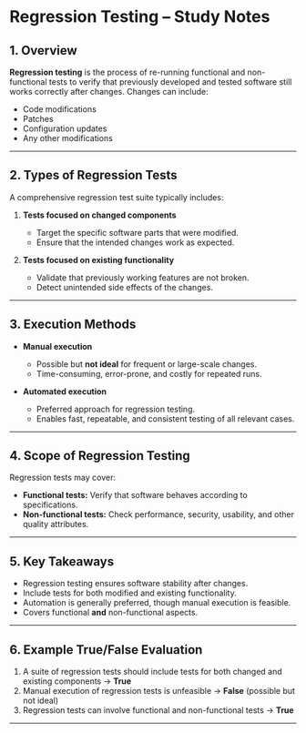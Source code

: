 <!-- File: computing_technology/software_engineering/regression_testing.md -->

# Regression Testing – Study Notes

## 1. Overview

**Regression testing** is the process of re-running functional and non-functional tests to verify that previously developed and tested software still works correctly after changes. Changes can include:

* Code modifications
* Patches
* Configuration updates
* Any other modifications

---

## 2. Types of Regression Tests

A comprehensive regression test suite typically includes:

1. **Tests focused on changed components**

   * Target the specific software parts that were modified.
   * Ensure that the intended changes work as expected.

2. **Tests focused on existing functionality**

   * Validate that previously working features are not broken.
   * Detect unintended side effects of the changes.

---

## 3. Execution Methods

* **Manual execution**

  * Possible but **not ideal** for frequent or large-scale changes.
  * Time-consuming, error-prone, and costly for repeated runs.

* **Automated execution**

  * Preferred approach for regression testing.
  * Enables fast, repeatable, and consistent testing of all relevant cases.

---

## 4. Scope of Regression Testing

Regression tests may cover:

* **Functional tests:** Verify that software behaves according to specifications.
* **Non-functional tests:** Check performance, security, usability, and other quality attributes.

---

## 5. Key Takeaways

* Regression testing ensures software stability after changes.
* Include tests for both modified and existing functionality.
* Automation is generally preferred, though manual execution is feasible.
* Covers functional **and** non-functional aspects.

---

## 6. Example True/False Evaluation

1. A suite of regression tests should include tests for both changed and existing components → **True**
2. Manual execution of regression tests is unfeasible → **False** (possible but not ideal)
3. Regression tests can involve functional and non-functional tests → **True**

---
